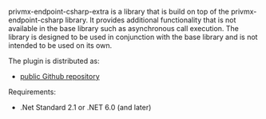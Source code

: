 ﻿privmx-endpoint-csharp-extra is a library that is build on top of the privmx-endpoint-csharp library. 
It provides additional functionality that is not available in the base library such as asynchronous call execution.
The library is designed to be used in conjunction with the base library and is not intended to be used on its own. 
  
The plugin is distributed as:
- [public Github repository](https://github.com/simplito/privmx-endpoint-csharp-extra)

Requirements:
- .Net Standard 2.1 or .NET 6.0 (and later)

